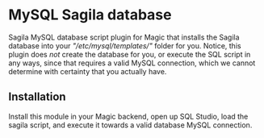 # MySQL Sagila database

Sagila MySQL database script plugin for Magic that installs the Sagila database into
your _"/etc/mysql/templates/"_ folder for you. Notice, this plugin does _not_ create
the database for you, or execute the SQL script in any ways, since that requires a valid
MySQL connection, which we cannot determine with certainty that you actually have.

## Installation

Install this module in your Magic backend, open up SQL Studio, load the sagila script,
and execute it towards a valid database MySQL connection.
